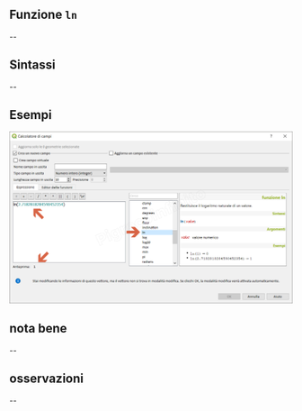 ## Funzione `ln`

--

## Sintassi

--

## Esempi

<img src="/img/matematica/ln/ln1.png">

## nota bene

--

## osservazioni

--
